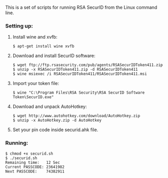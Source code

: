 This is a set of scripts for running RSA SecurID from the Linux command 
line.

### Setting up:

1. Install wine and xvfb:

    ```
    $ apt-get install wine xvfb
    ```

2. Download and install SecurID software:

    ```
    $ wget ftp://ftp.rsasecurity.com/pub/agents/RSASecurIDToken411.zip
    $ unzip -x RSASecurIDToken411.zip -d RSASecurIDToken411
    $ wine msiexec /i RSASecurIDToken411/RSASecurIDToken411.msi
    ```

3. Import your token file:

    ```
    $ wine "C:\Program Files\RSA Security\RSA SecurID Software Token\SecurID.exe"
    ```

4. Download and unpack AutoHotkey:
    
    ```
    $ wget http://www.autohotkey.com/download/AutoHotkey.zip
    $ unzip -x AutoHotkey.zip -d AutoHotkey
    ```

5. Set your pin code inside securid.ahk file.

### Running:

```
$ chmod +x securid.sh
$ ./securid.sh
Remaining time:   12 Sec
Current PASSCODE: 23641982
Next PASSCODE:    74382911
```
